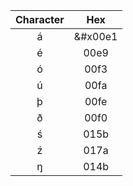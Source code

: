 |Character|Hex|
|:-:|:-:|
|á|&#x00e1|
|é|00e9|
|ó|00f3|
|ú|00fa|
|þ|00fe|
|ð|00f0|
|ś|015b|
|ź|017a|
|ŋ|014b|
